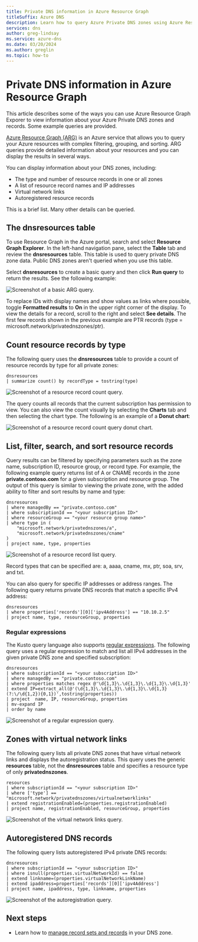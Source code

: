 ```yaml
---
title: Private DNS information in Azure Resource Graph
titleSuffix: Azure DNS
description: Learn how to query Azure Private DNS zones using Azure Resource Graph.
services: dns
author: greg-lindsay
ms.service: azure-dns
ms.date: 03/20/2024
ms.author: greglin
ms.topic: how-to
---
```


# Private DNS information in Azure Resource Graph

This article describes some of the ways you can use Azure Resource Graph Exporer to view information about your Azure Private DNS zones and records. Some example queries are provided.

[Azure Resource Graph (ARG)](../governance/resource-graph/overview.md) is an Azure service that allows you to query your Azure resources with complex filtering, grouping, and sorting. ARG queries provide detailed information about your resources and you can display the results in several ways. 

You can display information about your DNS zones, including:

- The type and number of resource records in one or all zones
- A list of resource record names and IP addresses
- Virtual network links
- Autoregistered resource records

This is a brief list. Many other details can be queried. 

## The dnsresources table

To use Resource Graph in the Azure portal, search and select **Resource Graph Explorer**. In the left-hand navigation pane, select the **Table** tab and review the **dnsresources** table. This table is used to query private DNS zone data. Public DNS zones aren't queried when you use this table. 

Select **dnsresources** to create a basic query and then click **Run query** to return the results. See the following example:

![Screenshot of a basic ARG query.](./media/private-dns-arg/basic-query.png)

To replace IDs with display names and show values as links where possible, toggle **Formatted results** to **On** in the upper right corner of the display. To view the details for a record, scroll to the right and select **See details**. The first few records shown in the previous example are PTR records (type = microsoft.network/privatednszones/ptr).

## Count resource records by type

The following query uses the **dnsresources** table to provide a count of resource records by type for all private zones:

```Kusto
dnsresources
| summarize count() by recordType = tostring(type)
```

![Screenshot of a resource record count query.](./media/private-dns-arg/count-query.png)

The query counts all records that the current subscription has permission to view. You can also view the count visually by selecting the **Charts** tab and then selecting the chart type. The following is an example of a **Donut chart**:

![Screenshot of a resource record count query donut chart.](./media/private-dns-arg/count-donut.png)

## List, filter, search, and sort resource records

Query results can be filtered by specifying parameters such as the zone name, subscription ID, resource group, or record type. For example, the following example query returns list of A or CNAME records in the zone **private.contoso.com** for a given subscription and resource group. The output of this query is similar to viewing the private zone, with the added ability to filter and sort results by name and type:

```Kusto
dnsresources
| where managedBy == "private.contoso.com"
| where subscriptionId == "<your subscription ID>"
| where resourceGroup == "<your resource group name>"
| where type in (
    "microsoft.network/privatednszones/a",
    "microsoft.network/privatednszones/cname"
)
| project name, type, properties
```

![Screenshot of a resource record list query.](./media/private-dns-arg/list-query.png)

Record types that can be specified are: a, aaaa, cname, mx, ptr, soa, srv, and txt. 

You can also query for specific IP addresses or address ranges. The following query returns private DNS records that match a specific IPv4 address:

```Kusto
dnsresources
| where properties['records'][0]['ipv4Address'] == "10.10.2.5"
| project name, type, resourceGroup, properties
```

### Regular expressions

The Kusto query language also supports [regular expressions](/azure/data-explorer/kusto/query/re2). The following query uses a regular expression to match and list all IPv4 addresses in the given private DNS zone and specified subscription:

```Kusto
dnsresources
| where subscriptionId == "<your subscription ID>"
| where managedBy == "private.contoso.com"
| where properties matches regex @'\d{1,3}\.\d{1,3}\.\d{1,3}\.\d{1,3}'
| extend IP=extract_all(@'(\d{1,3}\.\d{1,3}\.\d{1,3}\.\d{1,3}(?:\/\d{1,2}){0,1})',tostring(properties))
| project  name, IP, resourceGroup, properties
| mv-expand IP
| order by name
```
![Screenshot of a regular expression query.](./media/private-dns-arg/regular-expression-query.png)

## Zones with virtual network links

The following query lists all private DNS zones that have virtual network links and displays the autoregistration status. This query uses the generic **resources** table, not the **dnsresources** table and specifies a resource type of only **privatednszones**.

```Kusto
resources
| where subscriptionId == "<your subscription ID>"
| where ['type'] == "microsoft.network/privatednszones/virtualnetworklinks"
| extend registrationEnabled=(properties.registrationEnabled)
| project name, registrationEnabled, resourceGroup, properties
```
![Screenshot of the virtual network links query.](./media/private-dns-arg/virtual-network-links.png)

## Autoregistered DNS records

The following query lists autoregistered IPv4 private DNS records:

```Kusto
dnsresources
| where subscriptionId == "<your subscription ID>"
| where isnull(properties.virtualNetworkId) == false
| extend linkname=(properties.virtualNetworkLinkName)
| extend ipaddress=properties['records'][0]['ipv4Address']
| project name, ipaddress, type, linkname, properties
```
![Screenshot of the autoregistration query.](./media/private-dns-arg/autoregistered.png)

## Next steps

* Learn how to [manage record sets and records](./private-dns-getstarted-cli.md) in your DNS zone.

